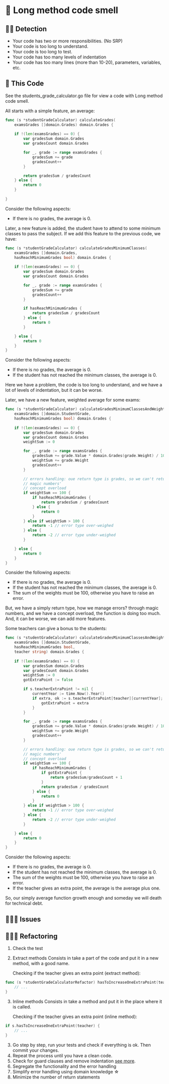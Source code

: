 # 🐍 Long method code smell

## 🥷🏻 Detection

- Your code has two or more responsibilities. (No SRP)
- Your code is too long to understand.
- Your code is too long to test.
- Your code has too many levels of indentation
- Your code has too many lines (more than 10-20), parameters, variables, etc.

## 💠 This Code

See the students_grade_calculator.go file for view a code with Long method code smell.

All starts with a simple feature, an average:
```go
func (s *studentGradeCalculator) calculateGrades(
    examsGrades []domain.Grades) domain.Grades {
	
    if !(len(examsGrades) == 0) {
        var gradesSum domain.Grades
        var gradesCount domain.Grades

        for _, grade := range examsGrades {
            gradesSum += grade
            gradesCount++
        }

        return gradesSum / gradesCount
    } else {
        return 0
    }
	
}
```
Consider the following aspects:
- If there is no grades, the average is 0.

Later, a new feature is added, the student have to attend to some minimum classes to pass the subject.
If we add this feature to the previous code, we have:

```go
func (s *studentGradeCalculator) calculateGradesMinimumClasses(
    examsGrades []domain.Grades,
    hasReachMinimumGrades bool) domain.Grades {
	
    if !(len(examsGrades) == 0) {
        var gradesSum domain.Grades
        var gradesCount domain.Grades

        for _, grade := range examsGrades {
            gradesSum += grade
            gradesCount++
        }

        if hasReachMinimumGrades {
            return gradesSum / gradesCount
        } else {
            return 0
        }

    } else {
        return 0
    }
}
```

Consider the following aspects:
- If there is no grades, the average is 0.
- If the student has not reached the minimum classes, the average is 0.

Here we have a problem, the code is too long to understand, and we have a lot of levels of indentation, but it can be worse.

Later, we have a new feature, weighted average for some exams:
```go
func (s *studentGradeCalculator) calculateGradesMinimumClassesAndWeightedAverage(
    examsGrades []domain.StudentGrade,
    hasReachMinimumGrades bool) domain.Grades {
	
    if !(len(examsGrades) == 0) {
        var gradesSum domain.Grades
        var gradesCount domain.Grades
        weightSum := 0

        for _, grade := range examsGrades {
            gradesSum += grade.Value * domain.Grades(grade.Weight) / 100
            weightSum += grade.Weight
            gradesCount++
        }

        // errors handling: oue return type is grades, so we can't return an error
        // magic numbers'
        // concept overload
        if weightSum == 100 {
            if hasReachMinimumGrades {
                return gradesSum / gradesCount
            } else {
                return 0
            }
        } else if weightSum > 100 {
            return -1 // error type over-weighed
        } else {
            return -2 // error type under-weighed
        }

    } else {
        return 0
    }
}
```

Consider the following aspects:
- If there is no grades, the average is 0.
- If the student has not reached the minimum classes, the average is 0.
- The sum of the weights must be 100, otherwise you have to raise an error.

But, we have a simply return type, how we manage errors? through magic numbers, and we have a concept overload, the function is doing too much.
And, it can be worse, we can add more features.

Some teachers can give a bonus to the students:

```go
func (s *studentGradeCalculator) calculateGradesMinimumClassesAndWeightedAverageWithExtraPoint(
    examsGrades []domain.StudentGrade,
    hasReachMinimumGrades bool,
    teacher string) domain.Grades {
	
    if !(len(examsGrades) == 0) {
        var gradesSum domain.Grades
        var gradesCount domain.Grades
        weightSum := 0
        gotExtraPoint := false

        if s.teacherExtraPoint != nil {
            currentYear := time.Now().Year()
            if extra, ok := s.teacherExtraPoint[teacher][currentYear]; ok {
                gotExtraPoint = extra
            }
        }

        for _, grade := range examsGrades {
            gradesSum += grade.Value * domain.Grades(grade.Weight) / 100
            weightSum += grade.Weight
            gradesCount++
        }

        // errors handling: oue return type is grades, so we can't return an error
        // magic numbers'
        // concept overload
        if weightSum == 100 {
            if hasReachMinimumGrades {
                if gotExtraPoint {
                    return gradesSum/gradesCount + 1
                }
                return gradesSum / gradesCount
            } else {
                return 0
            }
        } else if weightSum > 100 {
            return -1 // error type over-weighed
        } else {
            return -2 // error type under-weighed
        }

    } else {
        return 0
    }
}
```

Consider the following aspects:
- If there is no grades, the average is 0.
- If the student has not reached the minimum classes, the average is 0.
- The sum of the weights must be 100, otherwise you have to raise an error.
- If the teacher gives an extra point, the average is the average plus one.

So, our simply average function growth enough and someday we will death for technical debt.

## 🤷🏻‍♀️ Issues

## 🧑🏻‍🔬 Refactoring


1. Check the test
2. Extract methods
    Consists in take a part of the code and put it in a new method, with a good name.
    
    Checking if the teacher gives an extra point (extract method):

```go
func (s *studentGradeCalculatorRefactor) hasToIncreaseOneExtraPoint(teacher string) bool {
    // ...
}
```

3. Inline methods
    Consists in take a method and put it in the place where it is called.
    
    Checking if the teacher gives an extra point (inline method):
```go
if s.hasToIncreaseOneExtraPoint(teacher) {
	// ...
}
```
3. Go step by step, run your tests and check if everything is ok. Then commit your changes.
4. Repeat the process until you have a clean code.
5. Check for guard clauses and remove indentation [see more](https://refactoring.com/catalog/replaceNestedConditionalWithGuardClauses.html).
6. Segregate the functionality and the error handling
7. Simplify error handling using domain knowledge ☆
8. Minimize the number of return statements